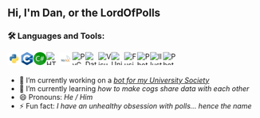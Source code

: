 ## Hi, I'm Dan, or the LordOfPolls

### 🛠 Languages and Tools: 

<img align="left" alt="Python" height="26" width="26" src="https://raw.githubusercontent.com/github/explore/80688e429a7d4ef2fca1e82350fe8e3517d3494d/topics/python/python.png" />
<img align="left" alt="C++" height="26" width="26" src="https://raw.githubusercontent.com/github/explore/80688e429a7d4ef2fca1e82350fe8e3517d3494d/topics/cpp/cpp.png" /> 
<img align="left" alt="C#" height="26" width="26" src="https://raw.githubusercontent.com/github/explore/80688e429a7d4ef2fca1e82350fe8e3517d3494d/topics/csharp/csharp.png" />
<img align="left" alt="HTML5" height="26" width="26" src="https://unpkg.com/simple-icons@v3/icons/html5.svg" />
<img align="left" alt="MySQL" height="26" width="26" src="https://raw.githubusercontent.com/github/explore/80688e429a7d4ef2fca1e82350fe8e3517d3494d/topics/mysql/mysql.png" />
<img align="left" alt="PyCharm" height="26" width="26" src="https://resources.jetbrains.com/storage/products/pycharm/img/meta/pycharm_logo_300x300.png" />
<img align="left" alt="DataGrip" height="26" width="26" src="https://resources.jetbrains.com/storage/products/datagrip/img/meta/datagrip_logo_300x300.png" />
<img align="left" alt="Visual Studio" height="26" width="26" src="https://vignette.wikia.nocookie.net/logopedia/images/6/62/Brand_Visual_Studio_Win_2019.svg/revision/latest/scale-to-width-down/340?cb=20191019024151" />
<img align="left" alt="Unity" height="26" width="26" src="https://icon-library.com/images/unity-icon/unity-icon-1.jpg" />
<img align="left" alt="Fusion360" height="26" width="26" src="https://pluralsight.imgix.net/paths/path-icons/fusion360-5d76c87271.png" />
<img align="left" alt="Photoshop" height="26" width="26" src="https://logodownload.org/wp-content/uploads/2019/10/photoshop-logo-3.png" />
<img align="left" alt="Illustrator" height="26" width="26" src="https://upload.wikimedia.org/wikipedia/commons/thumb/6/66/Illustrator_CC_icon.png/492px-Illustrator_CC_icon.png" />
<img align="left" alt="Photoshop" height="26" width="26" src="https://cdn4.iconfinder.com/data/icons/logos-and-brands/512/4_Indesign_Adobe_logo_logos-512.png" />
<br />
<br />


- 🔭 I’m currently working on a *[bot for my University Society](https://github.com/LordOfPolls/Oracle)*
- 🌱 I’m currently learning *how to make cogs share data with each other*
- 😄 Pronouns: *He / Him*
- ⚡ Fun fact: *I have an unhealthy obsession with polls... hence the name*
